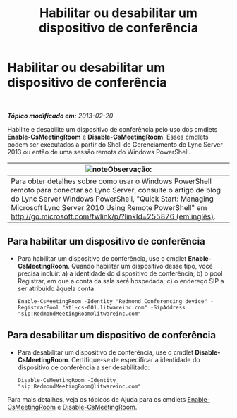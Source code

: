 ﻿---
title: Habilitar ou desabilitar um dispositivo de conferência
TOCTitle: Habilitar ou desabilitar um dispositivo de conferência
ms:assetid: d5140e38-d015-4706-9bde-cf2fa748c36b
ms:mtpsurl: https://technet.microsoft.com/pt-br/library/JJ994070(v=OCS.15)
ms:contentKeyID: 52057731
ms.date: 05/19/2016
mtps_version: v=OCS.15
ms.translationtype: HT
---

# Habilitar ou desabilitar um dispositivo de conferência

 

_**Tópico modificado em:** 2013-02-20_

Habilite e desabilite um dispositivo de conferência pelo uso dos cmdlets **Enable-CsMeetingRoom** e **Disable-CsMeetingRoom**. Esses cmdlets podem ser executados a partir do Shell de Gerenciamento do Lync Server 2013 ou então de uma sessão remota do Windows PowerShell.

<table>
<thead>
<tr class="header">
<th><img src="images/Gg425756.note(OCS.15).gif" title="note" alt="note" />Observação:</th>
</tr>
</thead>
<tbody>
<tr class="odd">
<td>Para obter detalhes sobre como usar o Windows PowerShell remoto para conectar ao Lync Server, consulte o artigo de blog do Lync Server Windows PowerShell, &quot;Quick Start: Managing Microsoft Lync Server 2010 Using Remote PowerShell&quot; em <a href="http://go.microsoft.com/fwlink/p/?linkid=255876">http://go.microsoft.com/fwlink/p/?linkId=255876 (em inglês)</a>.</td>
</tr>
</tbody>
</table>



## Para habilitar um dispositivo de conferência

  - Para habilitar um dispositivo de conferência, use o cmdlet **Enable-CsMeetingRoom**. Quando habilitar um dispositivo desse tipo, você precisa incluir: a) a identidade do dispositivo de conferência; b) o pool Registrar, em que a conta da sala será hospedada; c) o endereço SIP a ser atribuído àquela conta.
    
        Enable-CsMeetingRoom -Identity "Redmond Conferencing device" -RegistrarPool "atl-cs-001.litwareinc.com" -SipAddress "sip:RedmondMeetingRoom@litwareinc.com"

## Para desabilitar um dispositivo de conferência

  - Para desabilitar um dispositivo de conferência, use o cmdlet **Disable-CsMeetingRoom**. Certifique-se de especificar a identidade do dispositivo de conferência a ser desabilitado:
    
        Disable-CsMeetingRoom -Identity "sip:RedmondMeetingRoom@litwareinc.com"

Para mais detalhes, veja os tópicos de Ajuda para os cmdlets [Enable-CsMeetingRoom](enable-csmeetingroom.md) e [Disable-CsMeetingRoom](https://docs.microsoft.com/en-us/powershell/module/skype/Disable-CsMeetingRoom).

